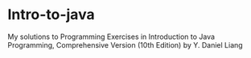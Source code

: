 # Intro-to-java
My solutions to Programming Exercises in Introduction to Java Programming, Comprehensive Version (10th Edition) by Y. Daniel Liang

